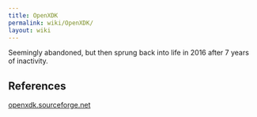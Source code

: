```yaml
---
title: OpenXDK
permalink: wiki/OpenXDK/
layout: wiki
---
```


Seemingly abandoned, but then sprung back into life in 2016 after 7
years of inactivity.

References
----------

[openxdk.sourceforge.net](http://openxdk.sourceforge.net/)
